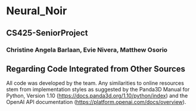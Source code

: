 # Neural_Noir
## CS425-SeniorProject
### Christine Angela Barlaan, Evie Nivera, Matthew Osorio

## Regarding Code Integrated from Other Sources
All code was developed by the team. Any similarities to online resources stem from implementation styles as suggested by the Panda3D Manual for Python, Version 1.10 (https://docs.panda3d.org/1.10/python/index) and the OpenAI API documentation (https://platform.openai.com/docs/overview).
